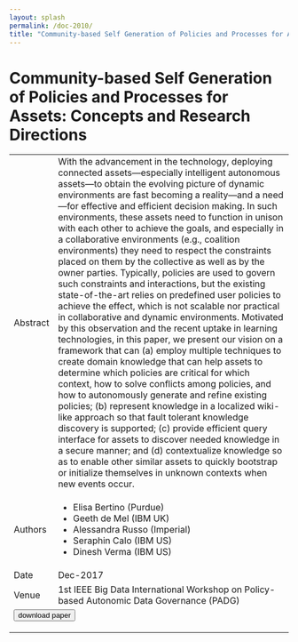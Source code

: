 ```yaml
---
layout: splash
permalink: /doc-2010/
title: "Community-based Self Generation of Policies and Processes for Assets: Concepts and Research Directions"
---
```


# Community-based Self Generation of Policies and Processes for Assets: Concepts and Research Directions

<table>
    <tbody>
    <tr>
        <td>Abstract</td>
        <td>With the advancement in the technology, deploying connected assets—especially intelligent autonomous assets—to obtain the evolving picture of dynamic environments are fast becoming a reality—and a need—for effective and efficient decision making. In such environments, these assets need to function in unison with each other to achieve the goals, and especially in a collaborative environments (e.g., coalition environments) they need to respect the constraints placed on them by the collective as well as by the owner parties. Typically, policies are used to govern such constraints and interactions, but the existing state-of-the-art relies on predefined user policies to achieve the effect, which is not scalable nor practical in collaborative and dynamic environments. Motivated by this observation and the recent uptake in learning technologies, in this paper, we present our vision on a framework that can (a) employ multiple techniques to create domain knowledge that can help assets to determine which policies are critical for which context, how to solve conflicts among policies, and how to autonomously generate and refine existing policies; (b) represent knowledge in a localized wiki-like approach so that fault tolerant knowledge discovery is supported; (c) provide efficient query interface for assets to discover needed knowledge in a secure manner; and (d) contextualize knowledge so as to enable other similar assets to quickly bootstrap or initialize themselves in unknown contexts when new events occur.</td>
    </tr>
    <tr>
        <td>Authors</td>
        <td>
            <ul>
                <li>Elisa Bertino (Purdue)</li>
                <li>Geeth de Mel (IBM UK)</li>
                <li>Alessandra Russo (Imperial)</li>
                <li>Seraphin Calo (IBM US)</li>
                <li>Dinesh Verma (IBM US)</li>
            </ul>
        </td>
    </tr>
    <tr>
        <td>Date</td>
        <td>Dec-2017</td>
    </tr>
    <tr>
        <td>Venue</td>
        <td>1st IEEE Big Data International Workshop on Policy-based Autonomic Data Governance (PADG)</td>
    </tr>
        <tr>
            <td colspan="2">
                <form method="get" action="https://ibm.box.com/v/doc-2010-paper">
                    <button type="submit">download paper</button>
                </form>
            </td>
        </tr>
    </tbody>
</table>
